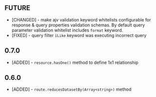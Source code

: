 ## FUTURE

* [CHANGED] - make ajv validation keyword whitelists configurable for response & query properties validation schemas. By default query parameter validation whitelist includes `format` keyword.
* [FIXED] - query filter `iLike` keyword was executing incorrect query

## 0.7.0

* [ADDED] - `resource.hasOne()` method to define 1x1 relationship

## 0.6.0

* [ADDED] - `route.reducesDatasetBy(Array<string>)` method
